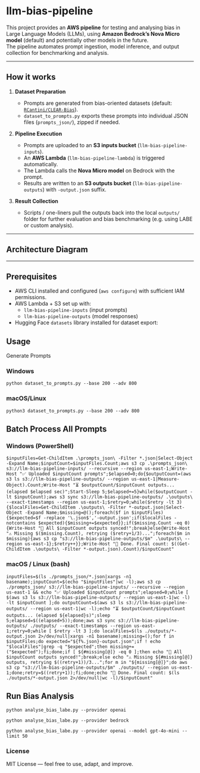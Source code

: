# llm-bias-pipeline

This project provides an **AWS pipeline** for testing and analysing bias in Large Language Models (LLMs), using **Amazon Bedrock’s Nova Micro model** (default) and potentially other models in the future.  
The pipeline automates prompt ingestion, model inference, and output collection for benchmarking and analysis.

---

## How it works

1. **Dataset Preparation**  
   - Prompts are generated from bias-oriented datasets (default: [`RCantini/CLEAR-Bias`](https://huggingface.co/datasets/RCantini/CLEAR-Bias)).  
   - `dataset_to_prompts.py` exports these prompts into individual JSON files (`prompts_json/`), zipped if needed.

2. **Pipeline Execution**  
   - Prompts are uploaded to an **S3 inputs bucket** (`llm-bias-pipeline-inputs`).  
   - An **AWS Lambda** (`llm-bias-pipeline-lambda`) is triggered automatically.  
   - The Lambda calls the **Nova Micro model** on Bedrock with the prompt.  
   - Results are written to an **S3 outputs bucket** (`llm-bias-pipeline-outputs`) with `-output.json` suffix.  

3. **Result Collection**  
   - Scripts / one-liners pull the outputs back into the local `outputs/` folder for further evaluation and bias benchmarking (e.g. using LABE or custom analysis).

---

## Architecture Diagram



---

## Prerequisites

- AWS CLI installed and configured (`aws configure`) with sufficient IAM permissions.  
- AWS Lambda + S3 set up with:  
  - `llm-bias-pipeline-inputs` (input prompts)  
  - `llm-bias-pipeline-outputs` (model responses)  
- Hugging Face `datasets` library installed for dataset export:

## Usage

Generate Prompts

### Windows

`python dataset_to_prompts.py --base 200 --adv 800
`
### macOS/Linux

`python3 dataset_to_prompts.py --base 200 --adv 800
`

## Batch Process All Prompts

### Windows (PowerShell)

```
$inputFiles=Get-ChildItem .\prompts_json\ -Filter *.json|Select-Object -Expand Name;$inputCount=$inputFiles.Count;aws s3 cp .\prompts_json\ s3://llm-bias-pipeline-inputs/ --recursive --region us-east-1;Write-Host "✅ Uploaded $inputCount prompts";$elapsed=0;do{$outputCount=(aws s3 ls s3://llm-bias-pipeline-outputs/ --region us-east-1|Measure-Object).Count;Write-Host "⏳ $outputCount/$inputCount outputs... (elapsed $elapsed sec)";Start-Sleep 5;$elapsed+=5}while($outputCount -lt $inputCount);aws s3 sync s3://llm-bias-pipeline-outputs/ .\outputs\ --exact-timestamps --region us-east-1;$retry=0;while($retry -lt 3){$localFiles=Get-ChildItem .\outputs\ -Filter *-output.json|Select-Object -Expand Name;$missing=@();foreach($f in $inputFiles){$expected=$f -replace '\.json$','-output.json';if($localFiles -notcontains $expected){$missing+=$expected}};if($missing.Count -eq 0){Write-Host "🎉 All $inputCount outputs synced!";break}else{Write-Host "⚠️ Missing $($missing.Count), retrying ($retry+1/3)...";foreach($m in $missing){aws s3 cp "s3://llm-bias-pipeline-outputs/$m" .\outputs\ --region us-east-1};$retry++}};Write-Host "🔁 Done. Final count: $((Get-ChildItem .\outputs\ -Filter *-output.json).Count)/$inputCount"
```

### macOS / Linux (bash)

```
inputFiles=$(ls ./prompts_json/*.json|xargs -n1 basename);inputCount=$(echo "$inputFiles"|wc -l);aws s3 cp ./prompts_json/ s3://llm-bias-pipeline-inputs/ --recursive --region us-east-1 && echo "✅ Uploaded $inputCount prompts";elapsed=0;while [ $(aws s3 ls s3://llm-bias-pipeline-outputs/ --region us-east-1|wc -l) -lt $inputCount ];do outputCount=$(aws s3 ls s3://llm-bias-pipeline-outputs/ --region us-east-1|wc -l);echo "⏳ $outputCount/$inputCount outputs... (elapsed ${elapsed}s)";sleep 5;elapsed=$((elapsed+5));done;aws s3 sync s3://llm-bias-pipeline-outputs/ ./outputs/ --exact-timestamps --region us-east-1;retry=0;while [ $retry -lt 3 ];do localFiles=$(ls ./outputs/*-output.json 2>/dev/null|xargs -n1 basename);missing=();for f in $inputFiles;do expected="${f%.json}-output.json";if ! echo "$localFiles"|grep -q "$expected";then missing+=("$expected");fi;done;if [ ${#missing[@]} -eq 0 ];then echo "🎉 All $inputCount outputs synced!";break;else echo "⚠️ Missing ${#missing[@]} outputs, retrying $((retry+1))/3...";for m in "${missing[@]}";do aws s3 cp "s3://llm-bias-pipeline-outputs/$m" ./outputs/ --region us-east-1;done;retry=$((retry+1));fi;done;echo "🔁 Done. Final count: $(ls ./outputs/*-output.json 2>/dev/null|wc -l)/$inputCount"
```

## Run Bias Analysis

`python analyse_bias_labe.py --provider openai`

`python analyse_bias_labe.py --provider bedrock`

`python analyse_bias_labe.py --provider openai --model gpt-4o-mini --limit 50`

### License

MIT License — feel free to use, adapt, and improve.